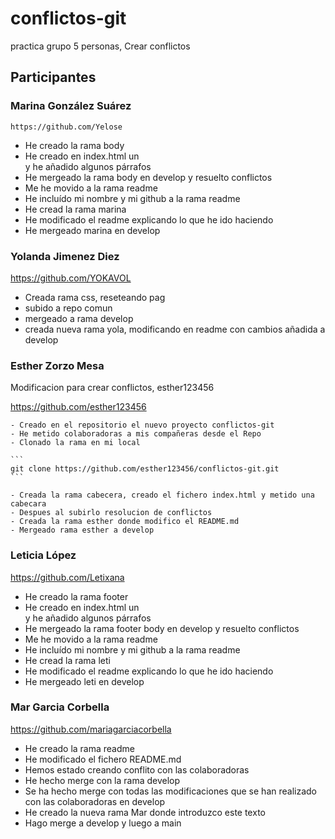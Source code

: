 # conflictos-git

practica grupo 5 personas, Crear conflictos

## Participantes

### Marina González Suárez

    https://github.com/Yelose

- He creado la rama body
- He creado en index.html un <main> y he añadido algunos párrafos
- He mergeado la rama body en develop y resuelto conflictos
- Me he movido a la rama readme
- He incluído mi nombre y mi github a la rama readme
- He cread la rama marina
- He modificado el readme explicando lo que he ido haciendo
- He mergeado marina en develop

### Yolanda Jimenez Diez

https://github.com/YOKAVOL

- Creada rama css, reseteando pag
- subido a repo comun
- mergeado a rama develop
- creada nueva rama yola, modificando en readme con cambios
  añadida a develop

### Esther Zorzo Mesa

Modificacion para crear conflictos, esther123456

https://github.com/esther123456

    - Creado en el repositorio el nuevo proyecto conflictos-git
    - He metido colaboradoras a mis compañeras desde el Repo
    - Clonado la rama en mi local

    ```
    git clone https://github.com/esther123456/conflictos-git.git
    ```

    - Creada la rama cabecera, creado el fichero index.html y metido una cabecara
    - Despues al subirlo resolucion de conflictos
    - Creada la rama esther donde modifico el README.md
    - Mergeado rama esther a develop

### Leticia López

https://github.com/Letixana

- He creado la rama footer
- He creado en index.html un <footer> y he añadido algunos párrafos
- He mergeado la rama footer body en develop y resuelto conflictos
- Me he movido a la rama readme
- He incluído mi nombre y mi github a la rama readme
- He cread la rama leti
- He modificado el readme explicando lo que he ido haciendo
- He mergeado leti en develop

### Mar Garcia Corbella

https://github.com/mariagarciacorbella

- He creado la rama readme
- He modificado el fichero README.md
- Hemos estado creando conflito con las colaboradoras
- He hecho merge con la rama develop
- Se ha hecho merge con todas las modificaciones que se han realizado con las colaboradoras en develop
- He creado la nueva rama Mar donde introduzco este texto
- Hago merge a develop y luego a main
